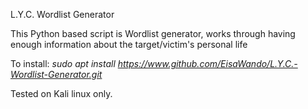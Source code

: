 L.Y.C. Wordlist Generator

This Python based script is Wordlist generator, works through having enough information about the target/victim's personal life

To install: 
            *sudo apt install https://www.github.com/EisaWando/L.Y.C.-Wordlist-Generator.git*

Tested on Kali linux only.
